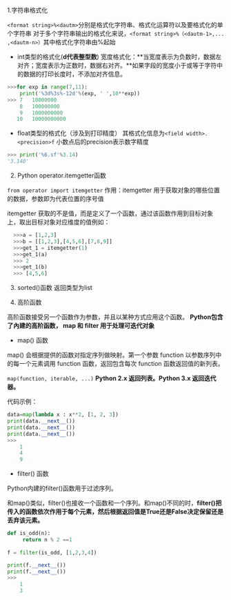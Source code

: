 1.字符串格式化

`<format string>%<dautm>`分别是格式化字符串、格式化运算符以及要格式化的单个字符串
对于多个字符串输出的格式化来说，`<format string>%（<dautm-1>,... ,<dautm-n>）`其中格式化字符串由%起始
- int类型的格式化(**d代表整型数**)
宽度格式化：**当宽度表示为负数时，数据左对齐；宽度表示为正数时，数据右对齐。**如果字段的宽度小于或等于字符中的数据的打印长度时，不添加对齐信息。
```Python
>>>for exp in range(7,11):
    print('%3d%3s%-12d'%(exp, ' ',10**exp))
>>> 7   10000000    
    8   100000000   
    9   1000000000  
   10   10000000000 
```
- float类型的格式化（涉及到打印精度）
其格式化信息为`<field width>.<precision>f` 小数点后的precision表示数字精度
```Python
>>> print('%6.sf'%3.14)
'3.140'
```
 2. Python operator.itemgetter函数
 
 `from operator import itemgetter` 作用：itemgetter 用于获取对象的哪些位置的数据，参数即为代表位置的序号值
 
 itemgetter 获取的不是值，而是定义了一个函数，通过该函数作用到目标对象上，取出目标对象对应维度的值例如：
 
 ```Python
   >>>a = [1,2,3]
   >>>b = [[1,2,3],[4,5,6],[7,8,9]] 
   >>>get_1 = itemgetter(1)
   >>>get_1(a)  
   >>> 2
   >>>get_1(b)  
   >>> [4,5,6]
 ```

3. sorted()函数 返回类型为list

4. 高阶函数

高阶函数接受另一个函数作为参数，并且以某种方式应用这个函数。 **Python包含了內建的高阶函数， map 和 filter 用于处理可迭代对象**

- map() 函数

map() 会根据提供的函数对指定序列做映射。第一个参数 function 以参数序列中的每一个元素调用 function 函数，返回包含每次 function 函数返回值的新列表。

`map(function, iterable, ...)` **Python 2.x 返回列表。Python 3.x 返回迭代器。**

代码示例：

```Python
data=map(lambda x : x**2, [1, 2, 3])
print(data.__next__())
print(data.__next__())
print(data.__next__())
>>>
    1
    4
    9
```

- filter() 函数

Python内建的filter()函数用于过滤序列。

和map()类似，filter()也接收一个函数和一个序列。和map()不同的时，**filter()把传入的函数依次作用于每个元素，然后根据返回值是True还是False决定保留还是丢弃该元素。**

```Python
def is_odd(n):
     return n % 2 ==1
     
f = filter(is_odd, [1,2,3,4])

print(f.__next__())
print(f.__next__())
>>>
    1
    3
```
